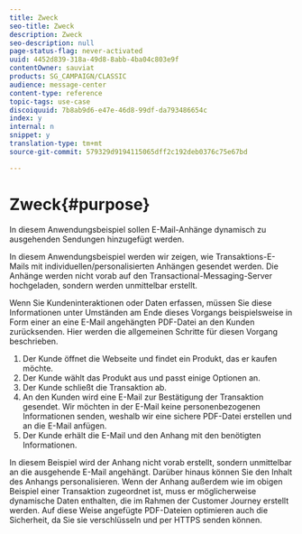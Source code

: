 ```yaml
---
title: Zweck
seo-title: Zweck
description: Zweck
seo-description: null
page-status-flag: never-activated
uuid: 4452d839-318a-49d8-8abb-4ba04c803e9f
contentOwner: sauviat
products: SG_CAMPAIGN/CLASSIC
audience: message-center
content-type: reference
topic-tags: use-case
discoiquuid: 7b8ab9d6-e47e-46d8-99df-da793486654c
index: y
internal: n
snippet: y
translation-type: tm+mt
source-git-commit: 579329d9194115065dff2c192deb0376c75e67bd

---
```



# Zweck{#purpose}

In diesem Anwendungsbeispiel sollen E-Mail-Anhänge dynamisch zu ausgehenden Sendungen hinzugefügt werden.

In diesem Anwendungsbeispiel werden wir zeigen, wie Transaktions-E-Mails mit individuellen/personalisierten Anhängen gesendet werden. Die Anhänge werden nicht vorab auf den Transactional-Messaging-Server hochgeladen, sondern werden unmittelbar erstellt.

Wenn Sie Kundeninteraktionen oder Daten erfassen, müssen Sie diese Informationen unter Umständen am Ende dieses Vorgangs beispielsweise in Form einer an eine E-Mail angehängten PDF-Datei an den Kunden zurücksenden. Hier werden die allgemeinen Schritte für diesen Vorgang beschrieben.

1. Der Kunde öffnet die Webseite und findet ein Produkt, das er kaufen möchte.
1. Der Kunde wählt das Produkt aus und passt einige Optionen an.
1. Der Kunde schließt die Transaktion ab.
1. An den Kunden wird eine E-Mail zur Bestätigung der Transaktion gesendet. Wir möchten in der E-Mail keine personenbezogenen Informationen senden, weshalb wir eine sichere PDF-Datei erstellen und an die E-Mail anfügen.
1. Der Kunde erhält die E-Mail und den Anhang mit den benötigten Informationen.

In diesem Beispiel wird der Anhang nicht vorab erstellt, sondern unmittelbar an die ausgehende E-Mail angehängt. Darüber hinaus können Sie den Inhalt des Anhangs personalisieren. Wenn der Anhang außerdem wie im obigen Beispiel einer Transaktion zugeordnet ist, muss er möglicherweise dynamische Daten enthalten, die im Rahmen der Customer Journey erstellt werden. Auf diese Weise angefügte PDF-Dateien optimieren auch die Sicherheit, da Sie sie verschlüsseln und per HTTPS senden können.
